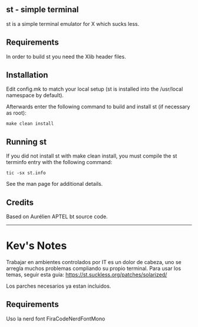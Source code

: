 st - simple terminal
--------------------
st is a simple terminal emulator for X which sucks less.


Requirements
------------
In order to build st you need the Xlib header files.


Installation
------------
Edit config.mk to match your local setup (st is installed into
the /usr/local namespace by default).

Afterwards enter the following command to build and install st (if
necessary as root):

    make clean install


Running st
----------
If you did not install st with make clean install, you must compile
the st terminfo entry with the following command:

    tic -sx st.info

See the man page for additional details.

Credits
-------
Based on Aurélien APTEL <aurelien dot aptel at gmail dot com> bt source code.

-------
# Kev's Notes

Trabajar en ambientes controlados por IT es un dolor de cabeza, uno se arregla muchos problemas
compliando su propio terminal.
Para usar los temas, seguir esta guia: 
https://st.suckless.org/patches/solarized/

Los parches necesarios ya estan incluidos.

## Requirements
Uso la nerd font FiraCodeNerdFontMono

